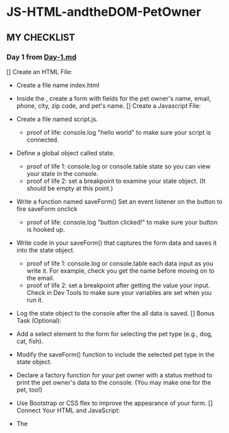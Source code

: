 # JS-HTML-andtheDOM-PetOwner
## MY CHECKLIST
### Day 1 from [Day-1.md](https://github.com/rmccrear/codex-lv2-may-2024/blob/main/week-4-dom/assignment/day-1.md)
[] Create an HTML File:
+ Create a file name index.html
+ Inside the <body>, create a form with fields for the pet owner's name, email, phone, city, zip code, and pet's name.
[] Create a Javascript File:
+ Create a file named script.js.
    + proof of life: console.log "hello world" to make sure your script is connected.
+ Define a global object called state.
    + proof of life 1: console.log or console.table state so you can view your state in the console.
    + proof of life 2: set a breakpoint to examine your state object. (It should be empty at this point.)
+ Write a function named saveForm() Set an event listener on the button to fire saveForm onclick
    + proof of life: console.log "button clicked!" to make sure your button is hooked up.
+ Write code in your saveForm() that captures the form data and saves it into the state object.
    + proof of life 1: console.log or console.table each data input as you write it. For example, check you get the name before moving on to the email.
    + proof of life 2: set a breakpoint after getting the value your input. Check in Dev Tools to make sure your variables are set when you run it.
+ Log the state object to the console after the all data is saved.
[] Bonus Task (Optional):
+ Add a select element to the form for selecting the pet type (e.g., dog, cat, fish).
+ Modify the saveForm() function to include the selected pet type in the state object.
+ Declare a factory function for your pet owner with a status method to print the pet owner's data to the console. (You may make one for the pet, too!)
+ Use Bootstrap or CSS flex to improve the appearance of your form.
[] Connect Your HTML and JavaScript:

+ The <script> tag already links your script.js file to the index.html file.
[] Test Your Form:

+ Open index.html in a web browser.
+ Fill out the form and click the "Sign Up" button.
+ Check the console to see the contents of the state object.
+ Remember to do a "proof of life" for each step of your program. Check that it works before moving on.